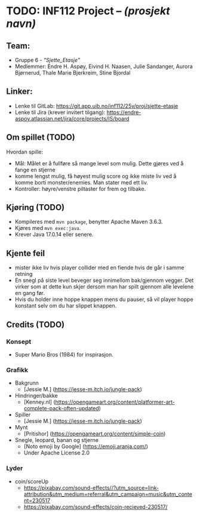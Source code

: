 # TODO: INF112 Project – *(prosjekt navn)*

## Team:
* Gruppe 6 - *"Sjette_Etasje"*
* Medlemmer: Endre H. Aspøy, Eivind H. Naasen, Julie Sandanger, Aurora Bjørnerud, Thale Marie Bjerkreim, Stine Bjordal

## Linker:
* Lenke til GitLab: https://git.app.uib.no/inf112/25v/proj/sjette-etasje
* Lenke til Jira (krever invitert tilgang): https://endre-aspoy.atlassian.net/jira/core/projects/IS/board


## Om spillet (TODO)

Hvordan spille: 
- Mål: Målet er å fullføre så mange level som mulig. Dette gjøres ved å fange en stjerne 
- komme lengst mulig, få høyest mulig score og ikke miste liv ved å komme borti monster/enemies. Man stater med ett liv.
- Kontroller: høyre/venstre piltaster for frem og tilbake.


## Kjøring (TODO)
* Kompileres med `mvn package`, benytter Apache Maven 3.6.3.
* Kjøres med `mvn exec:java`.
* Krever Java 17.0.14 eller senere.

## Kjente feil 
- mister ikke liv hvis player collider med en fiende hvis de går i samme retning
- En snegl på siste level beveger seg innimellom bak/gjennom vegger. Det virker som at dette kun skjer dersom man har spilt gjennom alle levelene en gang før.
- Hvis du holder inne hoppe knappen mens du pauser, så vil player hoppe konstant selv om du har slippet knappen.

## Credits (TODO)

### Konsept
- Super Mario Bros (1984) for inspirasjon.

### Grafikk
- Bakgrunn 
  * [Jessie M.] (https://jesse-m.itch.io/jungle-pack)
- Hindringer/bakke 
  * [Kenney.nl] (https://opengameart.org/content/platformer-art-complete-pack-often-updated)
- Spiller 
  * [Jessie M.] (https://jesse-m.itch.io/jungle-pack)
- Mynt 
  * [Pritishor] (https://opengameart.org/content/simple-coin)
- Snegle, leopard, banan og stjerne
  * [Noto emoji by Google] (https://emoji.aranja.com/)
  - Under Apache License 2.0

### Lyder

- coin/scoreUp
  - https://pixabay.com/sound-effects//?utm_source=link-attribution&utm_medium=referral&utm_campaign=music&utm_content=230517
  - https://pixabay.com/sound-effects/coin-recieved-230517/


